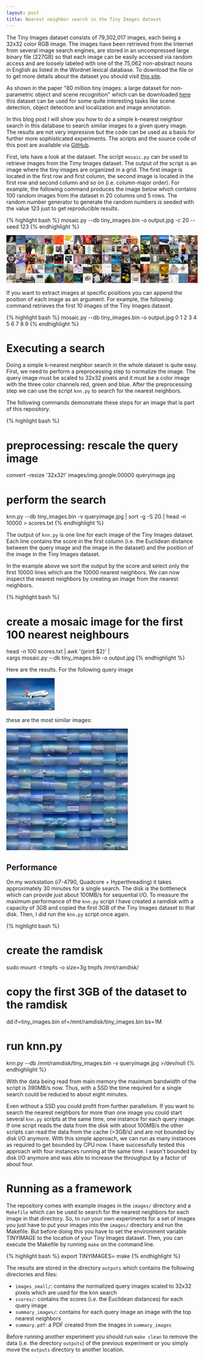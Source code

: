 ```yaml
---
layout: post
title: Nearest neighbor search in the Tiny Images dataset
---
```


The Tiny Images dataset consists of 79,302,017 images, each being a 32x32 color RGB image.
The images have been retrieved from the Internet from several image search engines,
are stored in an uncompressed large binary file (227GB) so that each image can be easily
accessed via random access and are loosely labeled with one of the 75,062 non-abstract
nouns in English as listed in the Wordnet lexical database. To download the file or to
get more details about the dataset you should visit
[this site](http://horatio.cs.nyu.edu/mit/tiny/data/index.html).

As shown in the paper "80 million tiny images: a large dataset for non-parametric object and scene recognition" 
which can be downloaded [here](http://people.csail.mit.edu/billf/www/papers/80millionImages.pdf) this
dataset can be used for some quite
interesting tasks like scene detection, object detection and localization and image annotation.

In this blog post I will show you how to do a simple k-nearest neighbor search in this
database to search similar images to a given query image. The results are not very impressive but
the code can be used as a basis for further more sophisticated experiments.
The scripts and the source code of this post are available via
[GitHub](https://github.com/daniel-e/tinyimages/tree/master/knn).

First, lets have a look at the dataset. The script `mosaic.py` can be used to retrieve
images from the Timy Images dataset. The output of the script is an image where the tiny
images are organized in a grid. The first image is located in the first row and first column,
the second image is located in the first row and second column and so on (i.e. column-major
order). For example, the following command produces the image below which
contains 100 random images from the dataset in 20 columns und 5 rows. The random number
generator to generate the random numbers is seeded with the value 123 just to get
reproducible results.

{% highlight bash %}
mosaic.py --db tiny_images.bin -o output.jpg -c 20 --seed 123
{% endhighlight %}

![mosaic of tiny images dataset](/assets/tiny_images_knn/tinyimages-mosaic.jpg)

If you want to extract images at specific positions you can append the position
of each image as an argument. For example, the following command retrieves the first 10
images of the Tiny Images dataset.

{% highlight bash %}
mosaic.py --db tiny_images.bin -o output.jpg 0 1 2 3 4 5 6 7 8 9
{% endhighlight %}

# Executing a search

Doing a simple k-nearest neighbor search in the whole dataset is quite easy.
First, we need to perform
a preprocessing step to normalize the image. The query image must be scaled to 32x32
pixels and it must be a color image with the three color channels red, green and
blue. After the preprocessing step we can use the script `knn.py` to search for the
nearest neighbors.

The following commands demonstrate these steps for an image that is part of
this repository.

{% highlight bash %}
# preprocessing: rescale the query image
convert -resize '32x32!' images/img.google.00000 queryimage.jpg
# perform the search
knn.py --db tiny_images.bin -v queryimage.jpg | sort -g -S 2G | head -n 10000 > scores.txt
{% endhighlight %}

The output of `knn.py` is one line for each image of the Tiny Images dataset. Each line
contains the score in the first column (i.e. the Euclidean distance between the query image
and the image in the dataset) and the position of the image in the Tiny Images
dataset.

In the example above we sort the output by the score and select only the first 10000 lines
which are the 10000 nearest neighbors. We can now inspect the nearest neighbors by creating
an image from the nearest neighbors.

{% highlight bash %}
# create a mosaic image for the first 100 nearest neighbours
head -n 100 scores.txt | awk '{print $2}' | \
	xargs mosaic.py --db tiny_images.bin -o output.jpg
{% endhighlight %}

Here are the results. For the following query image 

![nearest neighbors](/assets/tiny_images_knn/query_image_for_nearest_neighbors.jpg)

these are the most similar images:

![nearest neighbors](/assets/tiny_images_knn/nearest_neighbors.jpg)

## Performance

On my workstation (i7-4790, Quadcore + Hyperthreading) it takes approximately
30 minutes for a single search. The disk is the bottleneck which can provide just
about 100MB/s for sequential I/O. To measure the maximum performance of the
`knn.py` script I have created a ramdisk with a capacity of 3GB and copied the
first 3GB of the Tiny Images dataset to that disk. Then, I did run the
`knn.py` script once again.

{% highlight bash %}
# create the ramdisk
sudo mount -t tmpfs -o size=3g tmpfs /mnt/ramdisk/
# copy the first 3GB of the dataset to the ramdisk
dd if=tiny_images.bin of=/mnt/ramdisk/tiny_images.bin bs=1M
# run knn.py
knn.py --db /mnt/ramdisk/tiny_images.bin -v queryimage.jpg >/dev/null
{% endhighlight %}

With the data being read from main memory the maximum bandwidth of the
script is 390MB/s now. Thus, with a SSD the time required for a single
search could be reduced to about eight minutes.

Even without a SSD you could profit from further parallelism. If you want
to search the nearest neighbors for more than one image you could start
several `knn.py` scripts at the same time, one instance for each query
image. If one script reads the data
from the disk with about 100MB/s the other scripts can read the data from
the cache (>3GB/s) and are not bounded by disk I/O anymore. With this
simple approach, we can run as many instances as required to get bounded
by CPU now. I have successfully tested this approach with four instances
running at the same time. I wasn't bounded by disk I/O anymore and was able
to increase the throughput by a factor of about four.

# Running as a framework

The repository comes with example images in the `images/` directory and
a `Makefile` which can be used to search for the nearest neighbors for each
image in that directory. So, to run your own experiments for a set of images
you just have to put your images into the `images/` directory and run
the Makefile. But before doing this you have to set the
environment variable TINYIMAGE to the location of your Tiny Images
dataset. Then, you can execute the Makefile by running `make` on the
command line.

{% highlight bash %}
export TINYIMAGES=<location of tiny_images.bin>
make
{% endhighlight %}

The results are stored in the directory `outputs` which contains the
following directories and files:

* `images_small/`: contains the normalized query images scaled to 32x32 pixels which are used for the knn search
* `scores/`: contains the scores (i.e. the Euclidean distances) for each query image
* `summary_images/`: contains for each query image an image with the top nearest neighbors
* `summary.pdf`: a PDF created from the images in `summary_images`

Before running another experiment you should run `make clean` to remove
the data (i.e. the directory `outputs`) of the previous experiment or you
simply move the `outputs` directory to another location.
